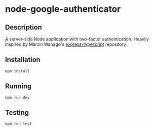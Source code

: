 # node-google-authenticator

## Description

A server-side Node application with two-factor authentication. Heavily inspired by Marcin Wanago's [express-typescript](https://github.com/mwanago/express-typescript) repository.

## Installation

```
npm install
```

## Running

```
npm run dev
```

## Testing

```
npm run test
```
